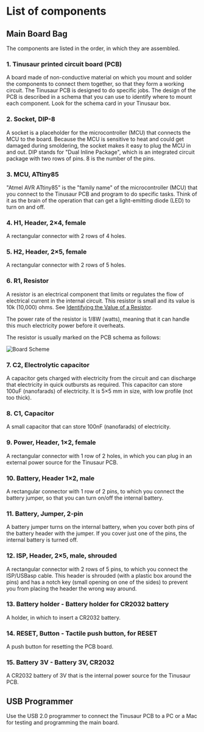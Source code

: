 # List of components


## Main Board Bag
The components are listed in the order, in which they are assembled.

### 1. Tinusaur printed circuit board (PCB)

A board made of non-conductive material on which you mount and solder the components to connect them together, so that they form a working circuit. The Tinusaur PCB is designed to do specific jobs. The design of the PCB is described in a schema that you can use to identify where to mount each component. Look for the schema card in your Tinusaur box.
<!--image-add: a photo of the board-->

### 2. Socket, DIP-8

A socket is a placeholder for the microcontroller (MCU) that connects the MCU to the board. Because the MCU is sensitive to heat and could get damaged during smoldering, the socket makes it easy to plug the MCU in and out. DIP stands for "Dual Inline Package", which is an integrated circuit package with two rows of pins. 8 is the number of the pins.
<!--image-add: a photo of the socket-->

### 3. MCU, ATtiny85

"Atmel AVR ATtiny85" is the "family name" of the microcontroller (MCU) that you connect to the Tinusaur PCB and program to do specific tasks. Think of it as the brain of the operation that can get a light-emitting diode (LED) to turn on and off.
<!--image-add: a photo of the microcontroller-->

### 4. H1, Header, 2×4, female

A rectangular connector with 2 rows of 4 holes.
<!--image-add: a photo of the header-->

### 5. H2, Header, 2×5, female

A rectangular connector with 2 rows of 5 holes.
<!--image-add: a photo of the header-->

### 6. R1, Resistor

A resistor is an electrical component that limits or regulates the flow of electrical current in the internal circuit. This resistor is small and its value is 10k (10,000) ohms. See [Identifying the Value of a Resistor](https://github.com/tinusaur/guides/blob/master/docs/tinusaur-board-2-assembling/Identifying-value-resistors.md).
<!--image-add: a photo of the resistor-->

The power rate of the resistor is 1/8W (watts), meaning that it can handle this much electricity power before it overheats.

The resistor is usually marked on the PCB schema as follows:

![Board Scheme](https://github.com/tinusaur/guides/blob/master/docs/images/board_scheme_marked.jpg)

### 7. C2, Electrolytic capacitor

A capacitor gets charged with electricity from the circuit and can discharge that electricity in quick outbursts as required. This capacitor can store 100uF (nanofarads) of electricity. It is 5×5 mm in size, with low profile (not too thick).
<!--image-add: a photo of the capacitor-->

### 8. C1, Capacitor
A small capacitor that can store 100nF (nanofarads) of electricity.
<!--image-add: a photo of the capacitor-->

### 9. Power, Header, 1×2, female

A rectangular connector with 1 row of 2 holes, in which you can plug in an external power source for the Tinusaur PCB.
<!--image-add: a photo of the header-->

### 10. Battery, Header 1×2, male

A rectangular connector with 1 row of 2 pins, to which you connect the battery jumper, so that you can turn on/off the internal battery.
<!--image-add: a photo of the header-->

### 11. Battery, Jumper, 2-pin

A battery jumper turns on the internal battery, when you cover both pins of the battery header with the jumper. If you cover just one of the pins, the internal battery is turned off.
<!--image-add: a photo of the jumper-->

### 12. ISP, Header, 2×5, male, shrouded

A rectangular connector with 2 rows of 5 pins, to which you connect the ISP/USBasp cable. This header is shrouded (with a plastic box around the pins) and has a notch key (small opening on one of the sides) to prevent you from placing the header the wrong way around.
<!--image-add: a photo of the header-->

### 13. Battery holder - Battery holder for CR2032 battery

A holder, in which to insert a CR2032 battery.
<!--image-add: a photo of the holder-->

### 14. RESET, Button - Tactile push button, for RESET

A push button for resetting the PCB board.
<!--image-add: a photo of the button-->

### 15. Battery 3V - Battery 3V, CR2032

A CR2032 battery of 3V that is the internal power source for the Tinusaur PCB.
<!--image-add: a photo of the battery-->

## USB Programmer

Use the USB 2.0 programmer to connect the Tinusaur PCB to a PC or a Mac for testing and programming the main board.
